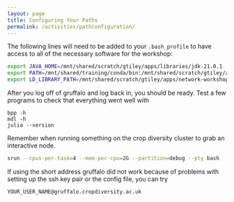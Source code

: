 ```yaml
---
layout: page
title: Configuring Your Paths
permalink: /activities/pathconfiguration/
---
```


The following lines will need to be added to your `.bash_profile` to have access to all of the necessary software for the workshop:

```sh
export JAVA_HOME=/mnt/shared/scratch/gtiley/apps/libraries/jdk-21.0.1
export PATH=/mnt/shared/training/conda/bin:/mnt/shared/scratch/gtiley/apps/network-workshop-apps/bin:/mnt/shared/scratch/gtiley/apps/network-workshop-apps/scripts:$JAVA_HOME/bin:$PATH
export LD_LIBRARY_PATH=/mnt/shared/scratch/gtiley/apps/network-workshop-apps/lib:$LD_LIBRARY_PATH
```

After you log off of gruffalo and log back in, you should be ready. Test a few programs to check that everything went well with

```
bpp -h
mdl -h
julia --version
```

Remember when running something on the crop diversity cluster to grab an interactive node. 
```bash
srun --cpus-per-task=4 --mem-per-cpu=2G --partition=debug --pty bash
```

If using the short address gruffalo did not work because of problems with setting up the ssh key pair or the config file, you can try

```
YOUR_USER_NAME@gruffalo.cropdiversity.ac.uk
```
